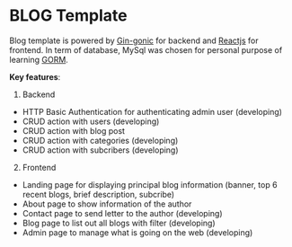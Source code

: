 # BLOG Template

Blog template is powered by [Gin-gonic](https://github.com/gin-gonic/gin) for backend and [Reactjs](https://react.dev/) for frontend. In term of database, MySql was chosen for personal purpose of learning [GORM](https://github.com/go-gorm).

**Key features**:

1. Backend

- HTTP Basic Authentication for authenticating admin user (developing)
- CRUD action with users (developing)
- CRUD action with blog post
- CRUD action with categories (developing)
- CRUD action with subcribers (developing)

2. Frontend

- Landing page for displaying principal blog information (banner, top 6 recent blogs, brief description, subcribe)
- About page to show information of the author
- Contact page to send letter to the author (developing)
- Blog page to list out all blogs with filter (developing)
- Admin page to manage what is going on the web (developing)